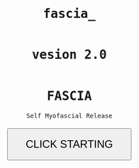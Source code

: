# fascia_
# vesion 2.0
<!DOCTYPE html>
<html lang="en">
<head>
    <meta charset="UTF-8">
    <meta name="viewport" content="width=device-width, initial-scale=1.0">
    <title>Self Myofascial Release Program</title>
    <style>
        body {
            display: flex;
            flex-direction: column;
            justify-content: flex-start;
            align-items: center;
            height: 100vh;
            margin: 0;
            padding-top: 20px; /* Adjust this value to move the content further up or down */
            font-family: 'Consolas', monospace;
        }
        #startButton {
            padding: 20px 40px;
            font-size: 24px;
            cursor: pointer;
            margin-top: 20px;
        }
        h1 {
            margin-bottom: 20px;
        }
        .status-line {
            display: flex;
            width: 100%;
            justify-content: flex-start;
            margin-bottom: 5px;
        }
        .status-label {
            min-width: 120px;
            display: inline-block;
        }
        #waitSecValue {
            font-size: 100px;
            color: red;
            position: fixed;
            bottom: 20px;
            text-align: center;
            width: 100%;
        }
    </style>
</head>
<body>
    <h1>FASCIA</h1>
    <div id="status">Self Myofascial Release</div>
    <div id="waitSecValue"></div>
    <button id="startButton">CLICK STARTING</button>
    <audio id="cricketSound" src="cricket.wav"></audio>
    <script>
        let loopCount = 0;
        const cricketSound = document.getElementById('cricketSound');
        let endTime;

        function playCricketSound(times = 1, interval = 500) {
            let count = 0;
            const playSound = () => {
                if (count < times) {
                    cricketSound.currentTime = 0;
                    cricketSound.play().then(() => {
                        console.log('Cricket sound played');
                    }).catch(error => {
                        console.error('Error playing sound:', error);
                    });
                    count++;
                    setTimeout(playSound, interval);
                }
            };
            playSound();
        }

        function startCountdown(duration, loopCount, display) {
            let timer = duration;
            const countdown = setInterval(() => {
                const seconds = parseInt(timer % 60, 10);
                const currentTime = new Date().toTimeString().split(' ')[0];
                document.getElementById('waitSecValue').textContent = `${seconds}`;

                display.innerHTML = `
                    <div class="status-line"><span class="status-label">Step:</span> <span>${loopCount}/60</span></div>
                    <div class="status-line"><span class="status-label">Current_time:</span> <span>${currentTime}</span></div>
                    <div class="status-line"><span class="status-label">End_time:</span> <span>${endTime}</span></div>
                `;

                if (--timer < 0) {
                    clearInterval(countdown);
                    if (loopCount < 59) {
                        showAlert();
                    } else {
                        document.getElementById('status').innerHTML = '<div class="status-line"><span class="status-label">Total time out:</span> <span>Alerting Finished</span></div>';
                    }
                }
            }, 1000);
        }

        function showAlert() {
            playCricketSound();
            loopCount++;
            startCountdown(59, loopCount, document.getElementById('status'));
        }

        function calculateEndTime() {
            const now = new Date();
            now.setMinutes(now.getMinutes() + 60);
            endTime = now.toTimeString().split(' ')[0]; // Get HH:MM:SS format
        }

        document.getElementById('startButton').addEventListener('click', () => {
            calculateEndTime();
            playCricketSound(1, 1000); // Play cricket sound 1 time, 1 second apart
            setTimeout(() => {
                showAlert();
                document.getElementById('startButton').style.display = 'none';
            }, 1000); // Delay to ensure the first sound is heard
        });
    </script>
</body>
</html>











# version 1.0
<!DOCTYPE html>
<html lang="en">
<head>
    <meta charset="UTF-8">
    <meta name="viewport" content="width=device-width, initial-scale=1.0">
    <title>Self Myofascial Release Program V1.0</title>
    <style>
        body {
            display: flex;
            flex-direction: column;
            justify-content: center;
            align-items: center;
            height: 50vh;
            margin: 0;
            font-family: 'Consolas', monospace;
        }
        #startButton {
            padding: 20px 40px;
            font-size: 24px;
            cursor: pointer;
            margin-top: 20px;
        }
        h1 {
            margin-bottom: 20px;
        }
        .status-line {
            display: flex;
            width: 100%;
            justify-content: flex-start;
            margin-bottom: 5px;
        }
        .status-label {
            min-width: 120px;
            display: inline-block;
        }
        #stepValue {
            font-size: 48px;
            margin-top: 20px;
        }
    </style>
</head>
<body>
    <h1>FASCIA</h1>
    <p id="status">Self Myofascial Release</p>
    <button id="startButton">CLICK STARTING</button>
    <audio id="cricketSound" src="cricket.wav"></audio>
    <script>
        let loopCount = 0;
        const cricketSound = document.getElementById('cricketSound');
        let endTime;

        function playCricketSound(times = 1, interval = 500) {
            let count = 0;
            const playSound = () => {
                if (count < times) {
                    cricketSound.currentTime = 0;
                    cricketSound.play().then(() => {
                        console.log('Cricket sound played');
                    }).catch(error => {
                        console.error('Error playing sound:', error);
                    });
                    count++;
                    setTimeout(playSound, interval);
                }
            };
            playSound();
        }

        function startCountdown(duration, loopCount, display) {
            let timer = duration;
            const countdown = setInterval(() => {
                const seconds = parseInt(timer % 60, 10);
                const currentTime = new Date().toTimeString().split(' ')[0];
                display.innerHTML = `Step: ${loopCount}/60<br>Wait_sec: ${seconds}<br>Current_time: ${currentTime}<br>End_time: ${endTime}`;

                if (--timer < 0) {
                    clearInterval(countdown);
                    if (loopCount < 59) {
                        showAlert();
                    } else {
                        document.getElementById('status').textContent = 'Total time out: Alerting Finished';
                    }
                }
            }, 1000);
        }

        function showAlert() {
            playCricketSound();
            loopCount++;
            startCountdown(59, loopCount, document.getElementById('status'));
        }

        function calculateEndTime() {
            const now = new Date();
            now.setMinutes(now.getMinutes() + 60);
            endTime = now.toTimeString().split(' ')[0]; // Get HH:MM:SS format
        }

        document.getElementById('startButton').addEventListener('click', () => {
            calculateEndTime();
            playCricketSound(1, 1000); // Play cricket sound 1 time, 1 second apart
            setTimeout(() => {
                showAlert();
                document.getElementById('startButton').style.display = 'none';
            }, 1000); // Delay to ensure the first sound is heard
        });
    </script>
</body>
</html>
